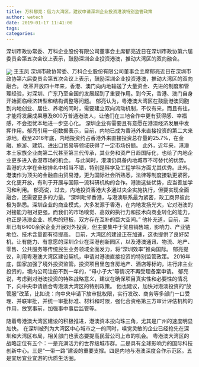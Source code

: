 ```yaml
---
title: 万科郁亮：借力大湾区，建议申请深圳企业投资港澳特别监管政策
author: wetech
date: 2019-01-17 11:41:00
tags: 
categories: 
---
```

深圳市政协常委、万科企业股份有限公司董事会主席郁亮近日在深圳市政协第六届委员会第五次会议上表示，鼓励深圳企业投资港澳，推动大湾区的双向融合。
<!-- more -->
<img align="center" border="0" src="https://imgcdn.yicai.com/uppics/images/2019/01/5e01e37b491c315a99a920d623e1a374.jpg" />
王玉凤
深圳市政协常委、万科企业股份有限公司董事会主席郁亮近日在深圳市政协第六届委员会第五次会议上表示，鼓励深圳企业投资港澳，推动大湾区的双向融合。
改革开放四十年来，香港、澳门向内地输送了大量资金、先进的制度和管理经验，对深圳、广东乃至全国的发展起到了重要作用。到今天，香港、澳门自身开始面临经济转型和结构调整等问题。
郁亮认为，粤港澳大湾区在鼓励港澳同胞到内地创业、居住、养老的同时，需要建立双向流动机制，不仅有来，而且有往，才能将发展成果惠及800万普通港澳人，让他们在三地合作中更有获得感、幸福感，不会担忧本地进一步空心化。
深圳企业有需要且有意愿在港澳经济发展中发挥作用。郁亮引用一组数据表示，目前，内地已成为香港外来直接投资的第二大来源地。截至2016年底，内地投资约占香港外来直接投资总存量的25.7%，在金融、旅游、建筑、进出口贸易等领域获得了一定市场份额。
此外，近年来，港澳本土家族企业向第二代甚至第三代传承，其业务和资产日趋国际化，也给了内地企业更多进入香港市场的机会。
与此同时，港澳仍具备内地城市不可替代的优势。香港的大学在全球排名中相当不错，特别是科学及工程学科方面尤其优秀。此外，港澳作为顶尖的金融自由贸易港，更为国际社会所熟悉，法律等制度接轨更紧密，文化更开放，有利于开展与国际一流科研机构的合作。港澳这些优势，应当善加学习和利用。
郁亮说，过去，内地投资香港大多通过央企实施执行，但要实现全面融合，还需要更多的力量。“深圳毗邻香港，与港澳联系最为紧密，政工商界彼此极为熟悉。深圳企业的商业模式，大多发源于香港，在内地发扬光大，它对港澳的对接能力相对更强。而我们的市场嗅觉、高效的执行力和技术向商业转化的能力，也正是港澳企业、机构的短板，双方存在互补的巨大空间。”
他补充道，目前，深圳已有6400余家企业开展对外投资，但主要集中于贸易销售端，影响力、产业链地位、技术含量都有待提高。
目前，大湾区的建设正在加速，这也提供了良好契机，让有能力、有意愿的深圳企业在深港创新园区，以及港澳通讯、物流、地产、零售、公共服务等传统民生业务领域全面发力，将“深圳效率”推向国际。
郁亮提议，利用粤港澳大湾区建设契机，申请对港澳直接投资的特别监管政策。
2016年底，国家加强了境外投资监管。投资项目里包含房地产、酒店等标的，进行非主业投资的，境内公司注册不到一年的，“母小子大”等情况不再受理备案申请。
郁亮说，考虑到对港澳投资的特殊战略意义，建议在确保项目真实性和必要性的情况下，向中央申请适合粤港澳大湾区的特别政策。
他也建议，加快对港澳投资的“放管服”改革，比如说：向中央申请下放审批权限，实行发改、商务等多部门一口受理、并联审批，并统一审批标准、材料和时限，强化合资格第三方审计评估机构的作用，放宽事前，加强事中事后监管等。
 
 
随着粤港澳大湾区建设的积极推进，港澳资本投向珠三角，尤其是广州的速度明显加快。
在深圳被列为大湾区中心城市之一的同时，嗅觉灵敏的企业已经抢先在深圳和大湾区布局，相关部门也表态要提高民营公司上市的机会。
粤港澳大湾区的战略定位有五个：一是充满活力的世界级城市群。二是具有全球影响力的国际科技创新中心。三是“一带一路”建设的重要支撑。四是内地与港澳深度合作示范区。五是宜居宜业宜游的优质生活圈。
